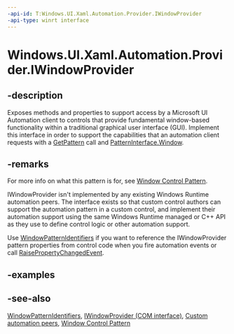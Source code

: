 ```yaml
---
-api-id: T:Windows.UI.Xaml.Automation.Provider.IWindowProvider
-api-type: winrt interface
---
```


<!-- Interface syntax.
public interface IWindowProvider : 
-->

# Windows.UI.Xaml.Automation.Provider.IWindowProvider

## -description
Exposes methods and properties to support access by a Microsoft UI Automation client to controls that provide fundamental window-based functionality within a traditional graphical user interface (GUI). Implement this interface in order to support the capabilities that an automation client requests with a [GetPattern](../windows.ui.xaml.automation.peers/automationpeer_getpattern_2046576749.md) call and [PatternInterface.Window](../windows.ui.xaml.automation.peers/patterninterface.md).



## -remarks
For more info on what this pattern is for, see [Window Control Pattern](/windows/desktop/WinAuto/uiauto-implementingwindow).

IWindowProvider isn't implemented by any existing Windows Runtime automation peers. The interface exists so that custom control authors can support the automation pattern in a custom control, and implement their automation support using the same Windows Runtime managed or C++ API as they use to define control logic or other automation support.

Use [WindowPatternIdentifiers](../windows.ui.xaml.automation/windowpatternidentifiers.md) if you want to reference the IWindowProvider pattern properties from control code when you fire automation events or call [RaisePropertyChangedEvent](../windows.ui.xaml.automation.peers/automationpeer_raisepropertychangedevent_715050195.md).

## -examples

## -see-also
[WindowPatternIdentifiers](../windows.ui.xaml.automation/windowpatternidentifiers.md), [IWindowProvider (COM interface)](/windows/desktop/api/uiautomationcore/nn-uiautomationcore-iwindowprovider), [Custom automation peers](/windows/uwp/accessibility/custom-automation-peers), [Window Control Pattern](/windows/desktop/WinAuto/uiauto-implementingwindow)
